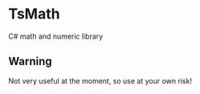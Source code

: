 # TsMath
C# math and numeric library

## Warning
Not very useful at the moment, so use at your own risk!